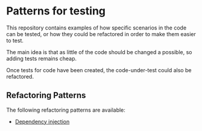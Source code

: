 # Patterns for testing

This repository contains examples of how specific scenarios in the code can be tested, or how they could be refactored in order to make them easier to test.

The main idea is that as little of the code should be changed a possible, so adding tests remains cheap.

Once tests for code have been created, the code-under-test could also be refactored.

## Refactoring Patterns

The following refactoring patterns are available:

- [Dependency injection](./dependency-injection)
